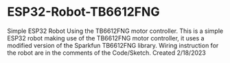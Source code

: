# ESP32-Robot-TB6612FNG
Simple ESP32 Robot Using the TB6612FNG motor controller.
This is a simple ESP32 robot making use of the TB6612FNG motor controller, 
it uses a modified version of the Sparkfun TB6612FNG library.
Wiring instruction for the robot are in the comments of the Code/Sketch.
Created 2/18/2023
